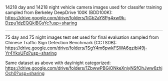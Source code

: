 14218 day and 14218 night vehicle camera images used for classifer training sampled from Berkeley DeepDrive 100K (BDD100K): https://drive.google.com/drive/folders/1iGb2aY8Pg4xw9k-Dzpu1dzEQQklBGsYc?usp=sharing


---


75 day and 75 night images test set used for final evaluation sampled from Chinese Traffic Sign Detection Benchmark (CCTSDB): https://drive.google.com/drive/folders/1SgY4m6pwkFSWA6qzibl49j-Yr4YkxUFd?usp=sharing

Same dataset as above with day/night categorized: https://drive.google.com/drive/folders/1ZbwwPBGiONkeXniyNSfOhJww6zhjOch0?usp=sharing